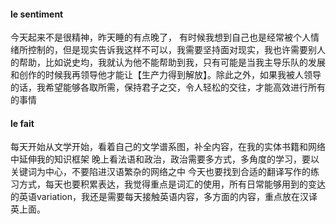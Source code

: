 #### le sentiment
今天起来不是很精神，昨天睡的有点晚了，
有时候我想到自己也是经常被个人情绪所控制的，但是现实告诉我这样不可以，我需要坚持面对现实，我也许需要别人的帮助，比如说史均，我就认为他不能帮助到我，只有可能是当我主导乐队的发展和创作的时候我再领导他才能让【生产力得到解放】。除此之外，如果我被人领导的话，我希望能够各取所需，保持君子之交，令人轻松的交往，才能高效进行所有的事情










#### le fait 
每天开始从文学开始，看着自己的文学谱系图，补全内容，在我的实体书籍和网络中延伸我的知识框架
晚上看法语和政治，政治需要多方式，多角度的学习，要以关键词为中心，不要陷进汉语繁杂的网络之中
今天也要找到合适的翻译写作的练习方式，每天也要积累表达，我觉得重点是词汇的使用，所有日常能够用到的变达的英语variation，我还是需要每天接触英语内容，多方面的内容，重点放在汉译英上面。